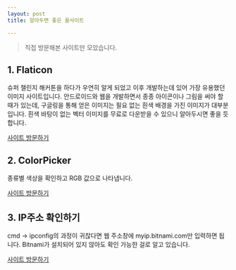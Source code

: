 ```yaml
---
layout: post
title: 알아두면 좋은 꿀사이트

---
```


> 직접 방문해본 사이트만 모았습니다.

##  1. Flaticon

 슈퍼 챌린지 해커톤을 하다가 우연히 알게 되었고 이후 개발하는데 있어 가장 유용했던 이미지 사이트입니다. 안드로이드와 웹을 개발하면서 종종 아이콘이나 그림을 써야 할 때가 있는데, 구글링을 통해 얻은 이미지는 필요 없는 흰색 배경을 가진 이미지가 대부분입니다. 흰색 바탕이 없는 벡터 이미지를 무료로 다운받을 수 있으니 알아두시면 좋을 듯합니다.

 [사이트 방문하기](http://www.flaticon.com/)

## 2. ColorPicker

 종류별 색상을 확인하고 RGB 값으로 나타냅니다.

 [사이트 방문하기](http://www.flatuicolorpicker.com/category/all)

## 3. IP주소 확인하기

 cmd -> ipconfig의 과정이 귀찮다면 웹 주소창에 myip.bitnami.com만 입력하면 됩니다. Bitnami가 설치되어 있지 않아도 확인 가능한 걸로 알고 있습니다.

 [사이트 방문하기](http://myip.bitnami.com)
